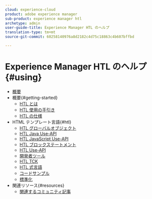 ```yaml
---
cloud: experience-cloud
product: adobe experience manager
sub-product: experience manager htl
archetype: admin
user-guide-title: Experience Manager HTL のヘルプ
translation-type: tm+mt
source-git-commit: 60258140976a8d2182c4d75c18863c4b607bffbd

---
```



# Experience Manager HTL のヘルプ{#using}

+ [概要](overview.md)
+ 概要{#getting-started}
   + [HTL とは](update.md)
   + [HTL 使用の手引き](getting-started.md)
   + [HTL の仕様](htl-specification.md)
+ HTML テンプレート言語{#htl}
   + [HTL グローバルオブジェクト](global-objects.md)
   + [HTL Java Use-API](use-api-java.md)
   + [HTL JavaScript Use-API](use-api-javascript.md)
   + [HTL ブロックステートメント](block-statements.md)
   + [HTL Use-API](use-api.md)
   + [開発者ツール](dev-tools.md)
   + [HTL TCK](htl-tck.md)
   + [HTL 式言語](expression-language.md)
   + [コードサンプル](code-samples.md)
   + [標準化](standardization.md)
+ 関連リソース{#resources}
   + [関連するコミュニティ記事](related-community-articles.md)
